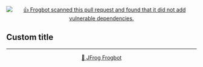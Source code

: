<div align='center'>

[![👍 Frogbot scanned this pull request and found that it did not add vulnerable dependencies.](https://raw.githubusercontent.com/jfrog/frogbot/master/resources/v2/noVulnerabilityBannerPR.png)](https://github.com/jfrog/frogbot#readme)

</div>

## **Custom title**


---
<div align='center'>

[🐸 JFrog Frogbot](https://github.com/jfrog/frogbot#readme)

</div>
